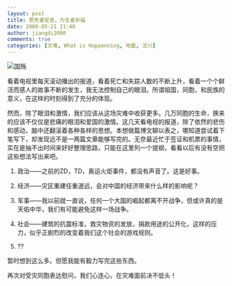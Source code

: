 ```yaml
---
layout: post
title: 愿死者安息，为生者祈福
date: 2008-05-21 21:48
author: jiangdi2000
comments: true
categories: [灾难, What is Happenning, 地震, 汶川]
---
```

<img src="http://jiangdi2000.files.wordpress.com/2008/05/guo-shang-1.jpg" alt="国殇" />

看着电视里每天滚动播出的报道，看着死亡和失踪人数的不断上升，看着一个个鲜活而感人的故事不断的发生，我无法控制自己的眼泪。所谓祖国，同胞，和民族的意义，在这样的时刻得到了充分的体现。

然而，除了眼泪和激情，我们应该从这场灾难中收获更多。几万同胞的生命，换来的应该不仅仅是悲痛的眼泪和爱国的激情。这几天看电视的报道，除了依然的悲伤和感动，脑中还翻滚着各种各样的思想。本想做篇博文聊以表之，哪知道尝试着下笔写下，却发现远不是一两篇文章能够写完的。无奈最近忙于签证和机票的事情，实在是抽不出时间来好好整理思路，只能在这里列一个提纲，看看以后有没有空把这些想法写出来吧。

1. 政治——之前的ZD，TD，奥运火炬事件，都没有声音了。这是好事。

2. 经济——灾区重建任重道远，会对中国的经济带来什么样的影响呢？

3. 军事——我以前就一直说，任何一个大国的崛起都离不开战争，但或许真的是天佑中华，我们有可能避免这样一场战争。

4. 社会——建筑的抗震标准，救灾物资的发放，捐款用途的公开化，这样的压力，似乎正剧烈的改变着我们这个社会的游戏规则。

5. ??

暂时想到这么多。但愿我能有毅力写完这些东西。

再次对受灾同胞表达慰问，我们心连心，在灾难面前决不低头！
